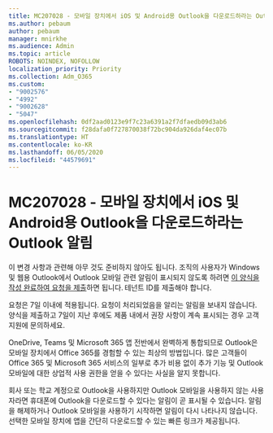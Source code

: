 ```yaml
---
title: MC207028 - 모바일 장치에서 iOS 및 Android용 Outlook을 다운로드하라는 Outlook 알림
ms.author: pebaum
author: pebaum
manager: mnirkhe
ms.audience: Admin
ms.topic: article
ROBOTS: NOINDEX, NOFOLLOW
localization_priority: Priority
ms.collection: Adm_O365
ms.custom:
- "9002576"
- "4992"
- "9002628"
- "5047"
ms.openlocfilehash: 0df2aad0123e9f7c23a6391a2f7dfaedb09d3ab6
ms.sourcegitcommit: f28dafa0f727870038f72bc904da926daf4ec07b
ms.translationtype: HT
ms.contentlocale: ko-KR
ms.lasthandoff: 06/05/2020
ms.locfileid: "44579691"
---
```

# <a name="mc207028---notifications-in-outlook-to-obtain-outlook-for-ios-and-android-on-mobile-devices"></a>MC207028 - 모바일 장치에서 iOS 및 Android용 Outlook을 다운로드하라는 Outlook 알림

이 변경 사항과 관련해 아무 것도 준비하지 않아도 됩니다. 조직의 사용자가 Windows 및 웹용 Outlook에서 Outlook 모바일 관련 알림이 표시되지 않도록 하려면 [이 양식을 작성 완료하여 요청을 제출](https://aka.ms/MC207028)하면 됩니다. 테넌트 ID를 제출해야 합니다. 

요청은 7일 이내에 적용됩니다. 요청이 처리되었음을 알리는 알림을 보내지 않습니다. 양식을 제출하고 7일이 지난 후에도 제품 내에서 권장 사항이 계속 표시되는 경우 고객 지원에 문의하세요.

OneDrive, Teams 및 Microsoft 365 앱 전반에서 완벽하게 통합되므로 Outlook은 모바일 장치에서 Office 365를 경험할 수 있는 최상의 방법입니다. 많은 고객들이 Office 365 및 Microsoft 365 서비스의 일부로 추가 비용 없이 추가 기능 및 Outlook 모바일에 대한 상업적 사용 권한을 얻을 수 있다는 사실을 알지 못합니다.

회사 또는 학교 계정으로 Outlook을 사용하지만 Outlook 모바일을 사용하지 않는 사용자라면 휴대폰에 Outlook을 다운로드할 수 있다는 알림이 곧 표시될 수 있습니다. 알림을 해제하거나 Outlook 모바일을 사용하기 시작하면 알림이 다시 나타나지 않습니다. 선택한 모바일 장치에 앱을 간단히 다운로드할 수 있는 빠른 링크가 제공됩니다.
